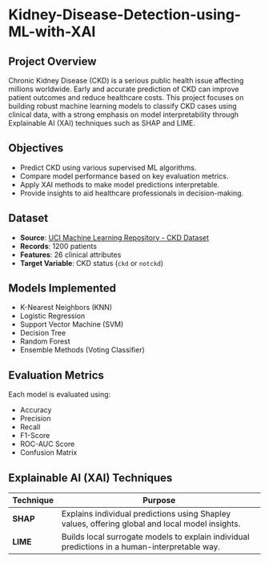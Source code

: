 # Kidney-Disease-Detection-using-ML-with-XAI
## Project Overview

Chronic Kidney Disease (CKD) is a serious public health issue affecting millions worldwide. Early and accurate prediction of CKD can improve patient outcomes and reduce healthcare costs. This project focuses on building robust machine learning models to classify CKD cases using clinical data, with a strong emphasis on model interpretability through Explainable AI (XAI) techniques such as SHAP and LIME.

## Objectives

- Predict CKD using various supervised ML algorithms.
- Compare model performance based on key evaluation metrics.
- Apply XAI methods to make model predictions interpretable.
- Provide insights to aid healthcare professionals in decision-making.

## Dataset

- **Source**: [UCI Machine Learning Repository - CKD Dataset](https://archive.ics.uci.edu/ml/datasets/chronic_kidney_disease)
- **Records**: 1200 patients
- **Features**: 26 clinical attributes
- **Target Variable**: CKD status (`ckd` or `notckd`)

## Models Implemented

- K-Nearest Neighbors (KNN)
- Logistic Regression
- Support Vector Machine (SVM)
- Decision Tree
- Random Forest
- Ensemble Methods (Voting Classifier)

## Evaluation Metrics

Each model is evaluated using:
- Accuracy
- Precision
- Recall
- F1-Score
- ROC-AUC Score
- Confusion Matrix

## Explainable AI (XAI) Techniques

| Technique | Purpose |
|----------|---------|
| **SHAP** | Explains individual predictions using Shapley values, offering global and local model insights. |
| **LIME** | Builds local surrogate models to explain individual predictions in a human-interpretable way. |
